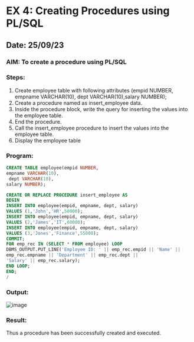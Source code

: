 # EX 4: Creating Procedures using PL/SQL
## Date: 25/09/23
### AIM: To create a procedure using PL/SQL

### Steps:
1. Create employee table with following attributes (empid NUMBER, empname VARCHAR(10), dept VARCHAR(10),salary NUMBER);
2. Create a procedure named as insert_employee data.
3. Inside the procedure block, write the query for inserting the values into the employee table.
4. End the procedure.
5. Call the insert_employee procedure to insert the values into the employee table.
6. Display the employee table

### Program:
```sql
CREATE TABLE employee(empid NUMBER,
empname VARCHAR(10),
 dept VARCHAR(10),
salary NUMBER);

CREATE OR REPLACE PROCEDURE insert_employee AS
BEGIN
INSERT INTO employee(empid, empname, dept, salary)
VALUES (1,'John','HR',50000);
INSERT INTO employee(empid, empname, dept, salary)
VALUES (2,'James','IT',60000);
INSERT INTO employee(empid, empname, dept, salary)
VALUES (3,'Jones','Finance',55000);
COMMIT;
FOR emp_rec IN (SELECT * FROM employee) LOOP
DBMS_OUTPUT.PUT_LINE('Employee ID: ' || emp_rec.empid || 'Name' ||
emp_rec.empname || 'Department' || emp_rec.dept ||
'Salary' || emp_rec.salary);
END LOOP;
END;
/
```

### Output:
![image](https://github.com/Prajeeth17/Ex-No-4-Creating-Procedures-using-PL-SQL/assets/120513885/c6ad4efc-9054-4f05-b62d-2303f2ce4548)

### Result:
Thus a procedure has been successfully created and executed.
